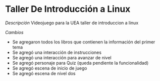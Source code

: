 # Taller De Introducción a Linux
*Descripción*
     Videojuego para la UEA taller de introduccion a linux

*Cambios*
- Se agregaron todos los libros que contienen la información del primer tema
- Se agregó una interacción de instrucciones
- Se agregó una interacción para avanzar de nivel
- Se agregó personaje para Quiz (queda pendiente la funcionalidad)
- Se agregó escena de inicio de juego
- Se agregó escena de nivel dos